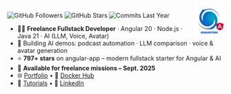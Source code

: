 <img src="./ui/ganatan-about-github.png" align="right" width="70" height="70" alt="logo ganatan">

![GitHub Followers](https://img.shields.io/badge/Followers-437-blue?style=flat-square&logo=github)
![GitHub Stars](https://img.shields.io/badge/★%20Stars-1.5k-blue?style=flat-square&logo=github)
![Commits Last Year](https://img.shields.io/badge/Commits-1522-blue?style=flat-square&logo=git)

- 👨‍💻 **Freelance Fullstack Developer** · Angular 20 · Node.js · Java 21 · AI (LLM, Voice, Avatar)  
- 🧠 Building AI demos: podcast automation · LLM comparison · voice & avatar generation  
- ⭐ **797+ stars** on angular-app – modern fullstack starter for Angular & AI  
- 📅 **Available for freelance missions – Sept. 2025**
- 🌐 [Portfolio](https://www.ganatan.com) • 🐳 [Docker Hub](https://hub.docker.com/u/ganatan)  
- 📘 [Tutorials](https://www.ganatan.com/tutorials) • 💼 [LinkedIn](https://www.linkedin.com/in/dannyganatan)
